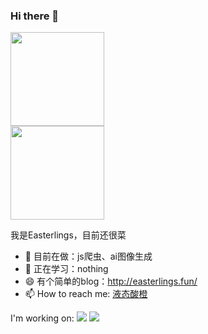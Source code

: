 ### Hi there 👋 
<div >
  <img height="150px" src="https://github-readme-stats.vercel.app/api/top-langs/?username=Easterlings&layout=compact" />
</div>

<div >
  <img height="150px" src="https://github-readme-stats.vercel.app/api?username=Easterlings&show_icons=true" />
</div>


我是Easterlings，目前还很菜

- 🔭 目前在做：js爬虫、ai图像生成
- 🌱 正在学习：nothing
- 😄 有个简单的blog：http://easterlings.fun/
- 📫 How to reach me: [液态酸橙](https://space.bilibili.com/4453517)

I'm working on:
![](https://img.shields.io/badge/-Python-3e74a2?style=flat-square&logo=Python&logoColor=fff)
![](https://img.shields.io/badge/-Node.js-339933?style=flat-square&logo=Node.js&logoColor=fff)

<!--
**Easterlings/Easterlings** is a ✨ _special_ ✨ repository because its `README.md` (this file) appears on your GitHub profile.

Here are some ideas to get you started:

- 🔭 I’m currently working on ...
- 🌱 I’m currently learning ...
- 👯 I’m looking to collaborate on ...
- 🤔 I’m looking for help with ...
- 💬 Ask me about ...
- 📫 How to reach me: ...
- 😄 Pronouns: ...
- ⚡ Fun fact: ...
-->
